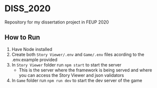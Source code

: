 # DISS_2020

Repository for my dissertation project in FEUP 2020


## How to Run

1. Have Node installed
2. Create both `Story Viewer/.env` and `Game/.env` files acording to the .env.example provided
3. In `Story Viewer` folder run `npm start` to start the server
   * This is the server where the framework is being served and where you can access the Story Viewer and json validators
4. In `Game` folder run `npm run dev` to start the dev server of the game
